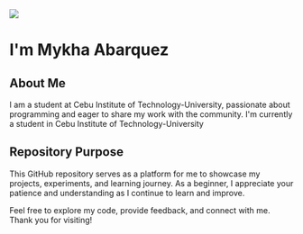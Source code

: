 <img src="https://capsule-render.vercel.app/api?type=waving&color=auto&height=300&section=header&text=Welcome%20to%20My%20GitHub%20Repository&fontSize=50" />

# I'm Mykha Abarquez

## About Me
I am a student at Cebu Institute of Technology-University, passionate about programming and eager to share my work with the community. I'm currently a student in Cebu Institute of Technology-University

## Repository Purpose
This GitHub repository serves as a platform for me to showcase my projects, experiments, and learning journey. As a beginner, I appreciate your patience and understanding as I continue to learn and improve.

Feel free to explore my code, provide feedback, and connect with me. Thank you for visiting!

<!--
**AbarquezMyk/abarquezmyk** is a ✨ _special_ ✨ repository because its `README.md` (this file) appears on your GitHub profile.

Here are some ideas to get you started:

- 🔭 I’m currently working on ...
- 🌱 I’m currently learning ...
- 👯 I’m looking to collaborate on ...
- 🤔 I’m looking for help with ...
- 💬 Ask me about ...
- 📫 How to reach me: ...
- 😄 Pronouns: ...
- ⚡ Fun fact: ...
-->
